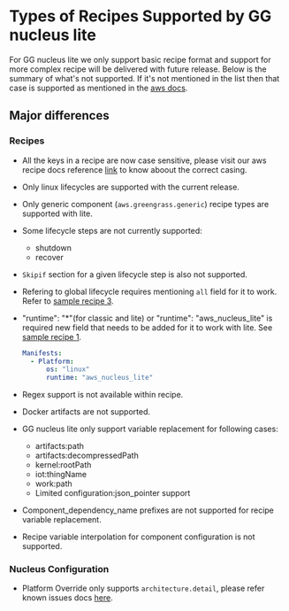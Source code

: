 # Types of Recipes Supported by GG nucleus lite

For GG nucleus lite we only support basic recipe format and support for more
complex recipe will be delivered with future release. Below is the summary of
what's not supported. If it's not mentioned in the list then that case is
supported as mentioned in the
[aws docs](https://docs.aws.amazon.com/greengrass/v2/developerguide/component-recipe-reference.html).

## Major differences

### Recipes

- All the keys in a recipe are now case sensitive, please visit our aws recipe
  docs reference
  [link](https://docs.aws.amazon.com/greengrass/v2/developerguide/component-recipe-reference.html)
  to know aboout the correct casing.

- Only linux lifecycles are supported with the current release.

- Only generic component (`aws.greengrass.generic`) recipe types are supported
  with lite.

- Some lifecycle steps are not currently supported:

  - shutdown
  - recover

- `Skipif` section for a given lifecycle step is also not supported.

- Refering to global lifecycle requires mentioning `all` field for it to work.
  Refer to [sample recipe 3](./examples/supported_lifecyle_types/3.yaml).

- "runtime": "\*"(for classic and lite) or "runtime": "aws_nucleus_lite" is
  required new field that needs to be added for it to work with lite. See
  [sample recipe 1](./examples/supported_lifecyle_types/1.json).

  ```yaml
  Manifests:
    - Platform:
        os: "linux"
        runtime: "aws_nucleus_lite"
  ```

- Regex support is not available within recipe.

- Docker artifacts are not supported.

- GG nucleus lite only support variable replacement for following cases:

  - artifacts:path
  - artifacts:decompressedPath
  - kernel:rootPath
  - iot:thingName
  - work:path
  - Limited configuration:json_pointer support

- Component_dependency_name prefixes are not supported for recipe variable
  replacement.
- Recipe variable interpolation for component configuration is not supported.

### Nucleus Configuration

- Platform Override only supports `architecture.detail`, please refer known
  issues docs [here](./KNOWN_ISSUES.md).
